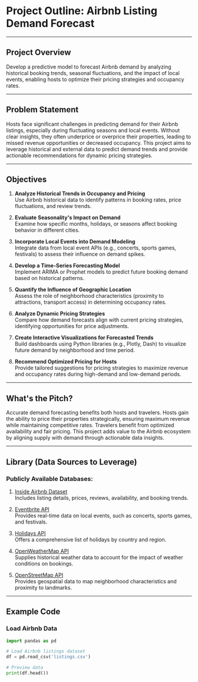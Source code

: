 # Project Outline: Airbnb Listing Demand Forecast

---

## Project Overview
Develop a predictive model to forecast Airbnb demand by analyzing historical booking trends, seasonal fluctuations, and the impact of local events, enabling hosts to optimize their pricing strategies and occupancy rates.

---

## Problem Statement
Hosts face significant challenges in predicting demand for their Airbnb listings, especially during fluctuating seasons and local events. Without clear insights, they often underprice or overprice their properties, leading to missed revenue opportunities or decreased occupancy. This project aims to leverage historical and external data to predict demand trends and provide actionable recommendations for dynamic pricing strategies.

---

## Objectives
1. **Analyze Historical Trends in Occupancy and Pricing**  
   Use Airbnb historical data to identify patterns in booking rates, price fluctuations, and review trends.

2. **Evaluate Seasonality's Impact on Demand**  
   Examine how specific months, holidays, or seasons affect booking behavior in different cities.

3. **Incorporate Local Events into Demand Modeling**  
   Integrate data from local event APIs (e.g., concerts, sports games, festivals) to assess their influence on demand spikes.

4. **Develop a Time-Series Forecasting Model**  
   Implement ARIMA or Prophet models to predict future booking demand based on historical patterns.

5. **Quantify the Influence of Geographic Location**  
   Assess the role of neighborhood characteristics (proximity to attractions, transport access) in determining occupancy rates.

6. **Analyze Dynamic Pricing Strategies**  
   Compare how demand forecasts align with current pricing strategies, identifying opportunities for price adjustments.

7. **Create Interactive Visualizations for Forecasted Trends**  
   Build dashboards using Python libraries (e.g., Plotly, Dash) to visualize future demand by neighborhood and time period.

8. **Recommend Optimized Pricing for Hosts**  
   Provide tailored suggestions for pricing strategies to maximize revenue and occupancy rates during high-demand and low-demand periods.

---

## What's the Pitch?
Accurate demand forecasting benefits both hosts and travelers. Hosts gain the ability to price their properties strategically, ensuring maximum revenue while maintaining competitive rates. Travelers benefit from optimized availability and fair pricing. This project adds value to the Airbnb ecosystem by aligning supply with demand through actionable data insights.

---

## Library (Data Sources to Leverage)

### Publicly Available Databases:
1. [Inside Airbnb Dataset](http://insideairbnb.com/get-the-data/)  
   Includes listing details, prices, reviews, availability, and booking trends.

2. [Eventbrite API](https://www.eventbrite.com/platform/api)  
   Provides real-time data on local events, such as concerts, sports games, and festivals.

3. [Holidays API](https://calendarific.com/)  
   Offers a comprehensive list of holidays by country and region.

4. [OpenWeatherMap API](https://openweathermap.org/api)  
   Supplies historical weather data to account for the impact of weather conditions on bookings.

5. [OpenStreetMap API](https://www.openstreetmap.org/)  
   Provides geospatial data to map neighborhood characteristics and proximity to landmarks.

---

## Example Code

### Load Airbnb Data
```python
import pandas as pd

# Load Airbnb listings dataset
df = pd.read_csv('listings.csv')

# Preview data
print(df.head())
